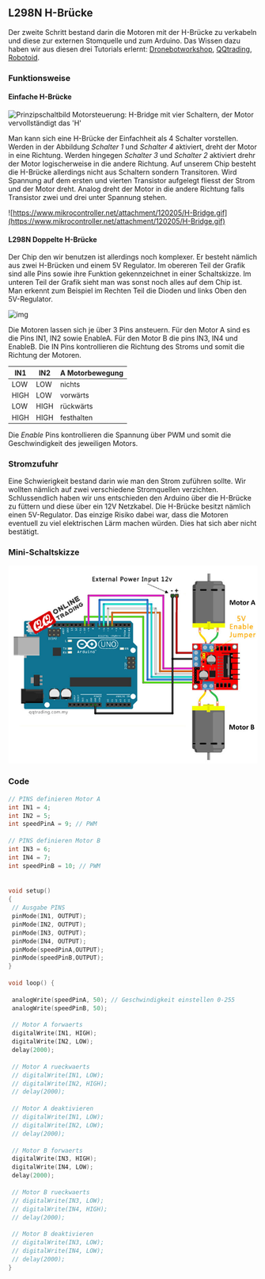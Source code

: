 ## L298N H-Brücke

Der zweite Schritt bestand darin die Motoren mit der H-Brücke zu verkabeln und diese zur externen Stomquelle und zum Arduino. Das Wissen dazu haben wir aus diesen drei Tutorials erlernt: [Dronebotworkshop](http://dronebotworkshop.com/dc-motors-l298n-h-bridge/), [QQtrading](http://qqtrading.com.my/stepper-motor-driver-module-L298N), [Robotoid](http://www.robotoid.com/appnotes/circuits-l298-hbridge.html).

### Funktionsweise

#### Einfache H-Brücke

![Prinzipschaltbild Motorsteuerung: H-Bridge mit vier Schaltern, der Motor vervollständigt das 'H'](http://amateurfunkbasteln.de/hbridge1/bridge1.gif)

Man kann sich eine H-Brücke der Einfachheit als 4 Schalter vorstellen. Werden in der Abbildung *Schalter 1* und *Schalter 4* aktiviert, dreht der Motor in eine Richtung. Werden hingegen *Schalter 3* und *Schalter 2* aktiviert drehr der Motor logischerweise in die andere Richtung. 
Auf unserem Chip besteht die H-Brücke allerdings nicht aus Schaltern sondern Transitoren.
Wird Spannung auf dem ersten und vierten Transistor aufgelegt fliesst der Strom und der Motor dreht. Analog dreht der Motor in die andere Richtung falls Transistor zwei und drei unter Spannung stehen.

![https://www.mikrocontroller.net/attachment/120205/H-Bridge.gif](https://www.mikrocontroller.net/attachment/120205/H-Bridge.gif)

#### L298N Doppelte H-Brücke

Der Chip den wir benutzen ist allerdings noch komplexer. Er besteht nämlich aus zwei H-Brücken und einem 5V Regulator. 
Im obereren Teil der Grafik sind alle Pins  sowie ihre Funktion gekennzeichnet in einer Schaltskizze.
Im unteren Teil der Grafik sieht man was sonst noch alles auf dem Chip ist. Man erkennt zum Beispiel im Rechten Teil die Dioden und links Oben den 5V-Regulator.

![img](http://www.robotoid.com/appnotes/images/l298.png)

Die Motoren lassen sich je über 3 Pins ansteuern. Für den Motor A sind es die Pins IN1, IN2 sowie EnableA. Für den Motor B die pins IN3, IN4 und EnableB. Die IN Pins kontrollieren die Richtung des Stroms und somit die Richtung der Motoren.

| IN1  | IN2  | A Motorbewegung |
| ---- | ---- | --------------- |
| LOW  | LOW  | nichts          |
| HIGH | LOW  | vorwärts        |
| LOW  | HIGH | rückwärts       |
| HIGH | HIGH | festhalten      |

Die *Enable* Pins kontrollieren die Spannung über PWM und somit die Geschwindigkeit des jeweiligen Motors.

### Stromzufuhr

Eine Schwierigkeit bestand darin wie man den Strom zuführen sollte. Wir wollten nämlich auf zwei verschiedene Stromquellen verzichten. Schlussendlich haben wir uns entschieden den Arduino über die H-Brücke zu füttern und diese über ein 12V Netzkabel. Die H-Brücke besitzt nämlich einen 5V-Regulator. Das einzige Risiko dabei war, dass die Motoren eventuell zu viel elektrischen Lärm machen würden. Dies hat sich aber nicht bestätigt.

### Mini-Schaltskizze

![l298n](../../graphics-diagramms/l298n.jpeg)

### Code

```C
// PINS definieren Motor A
int IN1 = 4;
int IN2 = 5;
int speedPinA = 9; // PWM

// PINS definieren Motor B
int IN3 = 6;
int IN4 = 7;
int speedPinB = 10; // PWM


void setup()
{
 // Ausgabe PINS
 pinMode(IN1, OUTPUT);
 pinMode(IN2, OUTPUT);
 pinMode(IN3, OUTPUT);
 pinMode(IN4, OUTPUT);
 pinMode(speedPinA,OUTPUT);
 pinMode(speedPinB,OUTPUT);
}

void loop() {
  
 analogWrite(speedPinA, 50); // Geschwindigkeit einstellen 0-255
 analogWrite(speedPinB, 50); 

 // Motor A forwaerts
 digitalWrite(IN1, HIGH);
 digitalWrite(IN2, LOW);
 delay(2000);
 
 // Motor A rueckwaerts
 // digitalWrite(IN1, LOW);
 // digitalWrite(IN2, HIGH);
 // delay(2000);

 // Motor A deaktivieren
 // digitalWrite(IN1, LOW);
 // digitalWrite(IN2, LOW);
 // delay(2000);

 // Motor B forwaerts
 digitalWrite(IN3, HIGH);
 digitalWrite(IN4, LOW);
 delay(2000);
 
 // Motor B rueckwaerts
 // digitalWrite(IN3, LOW);
 // digitalWrite(IN4, HIGH);
 // delay(2000);

 // Motor B deaktivieren
 // digitalWrite(IN3, LOW);
 // digitalWrite(IN4, LOW);
 // delay(2000);
}
```
